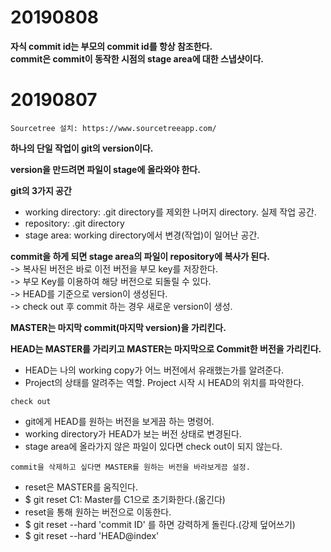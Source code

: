# 20190808<br>

**자식 commit id는 부모의 commit id를 항상 참조한다.<br>**
**commit은 commit이 동작한 시점의 stage area에 대한 스냅샷이다.**


# 20190807<br>

`Sourcetree 설치: https://www.sourcetreeapp.com/`

**하나의 단일 작업이 git의 version이다.**

**version을 만드려면 파일이 stage에 올라와야 한다.**

**git의 3가지 공간**
 * working directory: .git directory를 제외한 나머지 directory. 실제 작업 공간.
 * repository: .git directory
 * stage area: working directory에서 변경(작업)이 일어난 공간.

**commit을 하게 되면 stage area의 파일이 repository에 복사가 된다.**<br>
 -> 복사된 버전은 바로 이전 버전을 부모 key를 저장한다.<br>
 -> 부모 Key를 이용하여 해당 버전으로 되돌릴 수 있다.<br>
 -> HEAD를 기준으로 version이 생성된다.<br>
 -> check out 후 commit 하는 경우 새로운 version이 생성. <br>
 
 **MASTER는 마지막 commit(마지막 version)을 가리킨다.**
 
 **HEAD는 MASTER를 가리키고 MASTER는 마지막으로 Commit한 버전을 가리킨다.**<br>
  - HEAD는 나의 working copy가 어느 버전에서 유래했는가를 알려준다.
  - Project의 상태를 알려주는 역할. Project 시작 시 HEAD의 위치를 파악한다.
  
`check out`<br>
  - git에게 HEAD를 원하는 버전을 보게끔 하는 명령어.
  - working directory가 HEAD가 보는 버전 상태로 변경된다.
  - stage area에 올라가지 않은 파일이 있다면 check out이 되지 않는다.
  
`commit을 삭제하고 싶다면 MASTER를 원하는 버전을 바라보게끔 설정.`
  - reset은 MASTER를 움직인다.
  - $ git reset C1: Master를 C1으로 초기화한다.(옮긴다)
  - reset을 통해 원하는 버전으로 이동한다. 
  - $ git reset --hard 'commit ID' 를 하면 강력하게 돌린다.(강제 덮어쓰기)
  - $ git reset --hard 'HEAD@index'